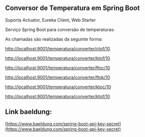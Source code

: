 ## Conversor de Temperatura em Spring Boot

Suporta Actuator, Eureka Client, Web Starter

Serviço Spring Boot para conversão de temperaturas:

As chamadas são realizadas da seguinte forma:

[http://localhost:9001/temperatura/converter/ctof/10](http://localhost:9001/temperatura/converter/ctof/10)

[http://localhost:9001/temperatura/converter/ktof/10](http://localhost:9001/temperatura/converter/ktof/10)

[http://localhost:9001/temperatura/converter/ftoc/10](http://localhost:9001/temperatura/converter/ftoc/10)

[http://localhost:9001/temperatura/converter/ftok/10](http://localhost:9001/temperatura/converter/ftok/10)

[http://localhost:9001/temperatura/converter/ktoc/10](http://localhost:9001/temperatura/converter/ktoc/10)

[http://localhost:9001/temperatura/converter/ktof/10](http://localhost:9001/temperatura/converter/ktof/10)

## Link baeldung:

[https://www.baeldung.com/spring-boot-api-key-secret](https://www.baeldung.com/spring-boot-api-key-secret)

